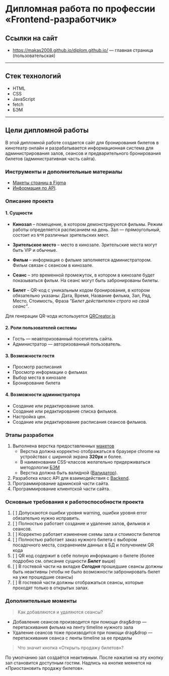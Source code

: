 # Дипломная работа по профессии «Frontend-разработчик»

## Ссылки на сайт
- https://makas2008.github.io/diplom.github.io/ — главная страница (пользовательская)

***

## Стек технологий

- HTML
- CSS
- JavaScript
- fetch
- БЭМ

***

## Цели дипломной работы

В этой дипломной работе создается сайт для бронирования билетов в кинотеатр онлайн и разрабатывается информационная система для администрирования залов, сеансов и предварительного бронирования билетов (административная часть сайта).

### Инструменты и дополнительные материалы

- [Макеты страниц в Figma](https://www.figma.com/file/zGf2lm7mUBGeXWlZQyf9LH/%D0%94%D0%B8%D0%B7%D0%B0%D0%B9%D0%BD-%D0%BC%D0%B0%D0%BA%D0%B5%D1%82-(1)?type=design&mode=design)
- [Информация по API](https://github.com/netology-code/shfe-diplom/blob/main/md/api.md).

### Описание проекта

#### 1. Сущности

- **Кинозал** – помещение, в котором демонстрируются фильмы. Режим работы определяется расписанием на день. Зал — прямоугольный, состоит из `N*M` различных зрительских мест.

- **Зрительское место** – место в кинозале. Зрительские места могут быть VIP и обычные.

- **Фильм** – информация о фильме заполняется администратором. Фильм связан с сеансом в кинозале.

- **Сеанс** – это временной промежуток, в котором в кинозале будет показываться фильм. На сеанс могут быть забронированы билеты.

- **Билет** – QR-код c уникальным кодом бронирования, в котором обязательно указаны: Дата, Время, Название фильма, Зал, Ряд, Место, Стоимость, Фраза _"Билет действителен строго на свой сеанс"_.
  
Для генерации QR-кода используется [QRCreator.js](https://github.com/slesareva-gala/QR-Code)

#### 2. Роли пользователей системы

- Гость — неавторизованный посетитель сайта.
- Администратор — авторизованный пользователь.

#### 3. Возможности гостя
- Просмотр расписания
- Просмотр информации о фильмах
- Выбор места в кинозале
- Бронирование билета

#### 4. Возможности администратора
- Создание или редактирование залов.
- Создание или редактирование списка фильмов.
- Настройка цен.
- Создание или редактирование расписания сеансов фильмов.

### Этапы разработки

1. Выполнена верстка предоставленных [макетов]((https://www.figma.com/file/BwhoRUEU4ikdbjjxFOrO7v/%D0%94%D0%B8%D0%B7%D0%B0%D0%B9%D0%BD-%D0%BC%D0%B0%D0%BA%D0%B5%D1%82?type=design&node-id=0-1&mode=design&t=j9bYnoV4gt8q03IU-0))  
   * Верстка должна корректно отображаться в браузере chrome на устройствах с шириной экрана **320px** и более.  
   * В наименовании CSS-классов желательно придерживаться методологии [БЭМ](https://ru.bem.info/methodology/quick-start/)
   * Верстка должна быть валидной ([Валидатор](https://validator.w3.org/)). 
2. Разработка класс API для взаимодействия с [Backend](https://github.com/netology-code/shfe-diplom/blob/main/md/api.md).
3. Программирование админской части сайта.
4. Программирование клиентской части сайта.

### Основные требования к работоспособности проекта
1. [ ] Допускаются ошибки уровня warning, ошибки уровня error обязательно нужно исправить.
2. [ ] Полностью работает создание и удаление залов, фильмов и сеансов.
3. [ ] Корректно работает изменение схемы зала и стоимости билетов
4. [ ] Полностью работает заказ нужного билета с выбором посадочного места, сохранением данных в БД и получением QR кода
5. [ ] QR код содержит в себе полную информацию о билете (более подробно см. описание сущности ***Билет*** выше)
6. [ ] В гостевой части на вкладке ***Сегодня*** прошедшие сеансы должны быть неактивны (чтобы не было возможности забронировать билет на уже прошедшие сеансы)
7. [ ] В гостевой части должны отображаться сеансы, которые проходят только в открытых залах.

### Дополнительные моменты

>Как добавляются и удаляются сеансы?

- Добавление сеансов производится при помощи drag&drop — перетаскивания фильма на ленту timeline нужного зала  
- Удаление сеансов тоже производится при помощи drag&drop — перетаскивания сеанса с ленты timeline за ее пределы  

>Что значит кнопка «Открыть продажу билетов»?  

По умолчанию зал создаётся неактивным. После нажатия на эту кнопку зал становится доступным гостям. Надпись на кнопке меянется на «Приостановить продажу билетов».
